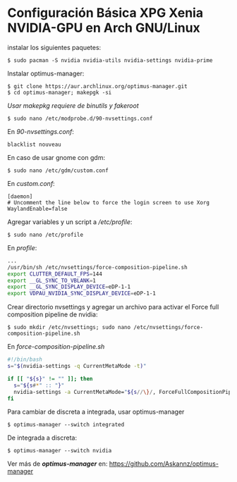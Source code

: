 # Configuración Básica XPG Xenia NVIDIA-GPU en Arch GNU/Linux

instalar los siguientes paquetes:

```
$ sudo pacman -S nvidia nvidia-utils nvidia-settings nvidia-prime
```

Instalar optimus-manager:

```
$ git clone https://aur.archlinux.org/optimus-manager.git
$ cd optimus-manager; makepgk -si
```

*Usar makepkg requiere de binutils y fakeroot*

```
$ sudo nano /etc/modprobe.d/90-nvsettings.conf
```

En *90-nvsettings.conf*:

```
blacklist nouveau
```

En caso de usar gnome con gdm:

```
$ sudo nano /etc/gdm/custom.conf
```

En *custom.conf*:

```
[daemon]
# Uncomment the line below to force the login screen to use Xorg
WaylandEnable=false
```

Agregar variables y un script a */etc/profile*:

```
$ sudo nano /etc/profile
```

En *profile*:

```bash
...
/usr/bin/sh /etc/nvsettings/force-composition-pipeline.sh
export CLUTTER_DEFAULT_FPS=144
export __GL_SYNC_TO_VBLANK=1
export __GL_SYNC_DISPLAY_DEVICE=eDP-1-1
export VDPAU_NVIDIA_SYNC_DISPLAY_DEVICE=eDP-1-1
```

Crear directorio nvsettings y agregar un archivo para activar el Force full composition pipeline de nvidia:

```
$ sudo mkdir /etc/nvsettings; sudo nano /etc/nvsettings/force-composition-pipeline.sh
```

En *force-composition-pipeline.sh*

```bash
#!/bin/bash
s="$(nvidia-settings -q CurrentMetaMode -t)"

if [[ "${s}" != "" ]]; then
  s="${s#*" :: "}"
  nvidia-settings -a CurrentMetaMode="${s//\}/, ForceFullCompositionPipeline=On\}}"
fi
```

Para cambiar de discreta a integrada, usar optimus-manager

```
$ optimus-manager --switch integrated
```

De integrada a discreta:

```
$ optimus-manager --switch nvidia
```

Ver más de ***optimus-manager*** en: https://github.com/Askannz/optimus-manager